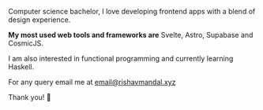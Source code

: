Computer science bachelor, I love developing frontend apps with a blend of design experience.

**My most used web tools and frameworks are** Svelte, Astro, Supabase and CosmicJS.

I am also interested in functional programming and currently learning Haskell.

For any query email me at <a href="mailto:email@rishavmandal.xyz">email@rishavmandal.xyz</a>

Thank you! 👋
